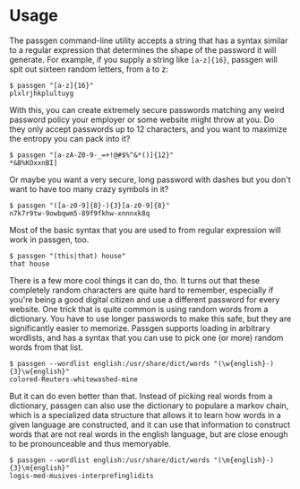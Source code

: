 # Usage

The passgen command-line utility accepts a string that has a syntax similar to a regular expression that determines the shape of the password it will generate. For example, if you supply a string like `[a-z]{16}`, passgen will spit out sixteen random letters, from a to z:

```
$ passgen "[a-z]{16}"
plxlrjhkplultuyg
```

With this, you can create extremely secure passwords matching any weird password policy your employer or some website might throw at you. Do they only accept passwords up to 12 characters, and you want to maximize the entropy you can pack into it?

```
$ passgen "[a-zA-Z0-9-_=+!@#$%^&*()]{12}"
*&B%KOxxnBI]
```

Or maybe you want a very secure, long password with dashes but you don't want to have too many crazy symbols in it?

```
$ passgen "([a-z0-9]{8}-){3}[a-z0-9]{8}"
n7k7r9tw-9owbqwm5-89f9fkhw-xnnnxk8q
```

Most of the basic syntax that you are used to from regular expression will work in passgen, too.

```
$ passgen "(this|that) house"
that house
```

There is a few more cool things it can do, tho. It turns out that these completely random characters are quite hard to remember, especially if you're being a good digital citizen and use a different password for every website. One trick that is quite common is using random words from a dictionary. You have to use longer passwords to make this safe, but they are significantly easier to memorize. Passgen supports loading in arbitrary wordlists, and has a syntax that you can use to pick one (or more) random words from that list.

```
$ passgen --wordlist english:/usr/share/dict/words "(\w{english}-){3}\w{english}"
colored-Reuters-whitewashed-mine
```

But it can do even better than that. Instead of picking real words from a dictionary, passgen can also use the dictionary to populare a markov chain, which is a specialized data structure that allows it to learn how words in a given language are constructed, and it can use that information to construct words that are not real words in the english language, but are close enough to be pronounceable and thus memoryable.

```
$ passgen --wordlist english:/usr/share/dict/words "(\m{english}-){3}\m{english}"
logis-med-musives-interprefinglidits
```
